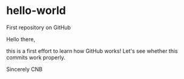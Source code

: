 # hello-world
First repository on GitHub

Hello there,

this is a first effort to learn how GitHub works!
Let's see whether this commits work properly.

Sincerely
CNB
